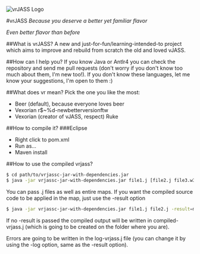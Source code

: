 ![vrJASS Logo](http://i.imgur.com/UyuRc3b.jpg?1)

#vrJASS
_Because you deserve a better yet familiar flavor_

_Even better flavor than before_

##What is vrJASS?
A new and just-for-fun/learning-intended-to project which aims 
to improve and rebuild from scratch the old and loved vJASS.

##How can I help you?
If you know Java or Antlr4 you can check the repository and send 
me pull requests (don't worry if you don't know too much about them, 
I'm new too!). If you don't know these languages, let me know your 
suggestions, I'm open to them :)

##What does vr mean?
Pick the one you like the most:

- Beer (default), because everyone loves beer
- Vexorian r$~%d-newbetterversionftw
- Vexorian (creator of vJASS, respect) Ruke

##How to compile it?
###Eclipse
- Right click to pom.xml
- Run as...
- Maven install


##How to use the compiled vrjass?
```bash
$ cd path/to/vrjassc-jar-with-dependencies.jar
$ java -jar vrjassc-jar-with-dependencies.jar file1.j [file2.j file3.w3x file4.w3m]
```

You can pass .j files as well as entire maps.
If you want the compiled source code to be applied in the map, just use the -result option

```bash
$ java -jar vrjassc-jar-with-dependencies.jar file1.j file2.j -result=map.w3x
```

If no -result is passed the compiled output will be written in compiled-vrjass.j (which is going to be created on the folder where you are).

Errors are going to be written in the log-vrjass.j file (you can change it by using the -log option, same as the -result option).
